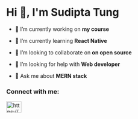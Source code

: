 <h1>Hi 👋, I'm Sudipta Tung</h1>

- 🔭 I’m currently working on **my course**

- 🌱 I’m currently learning **React Native**

- 👯 I’m looking to collaborate on **on open source**

- 🤝 I’m looking for help with **Web developer**

- 💬 Ask me about **MERN stack**

<h3 align="left">Connect with me:</h3>
<p align="left">
<a href="https://linkedin.com/in/https://www.linkedin.com/in/sudipta-tung-48a880232/" target="blank"><img align="center" src="https://raw.githubusercontent.com/rahuldkjain/github-profile-readme-generator/master/src/images/icons/Social/linked-in-alt.svg" alt="https://www.linkedin.com/in/sudipta-tung-48a880232/" height="30" width="40" /></a>
</p>


